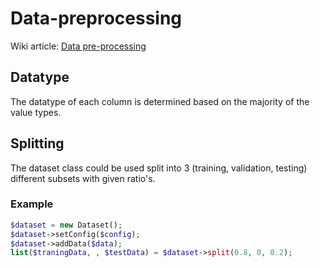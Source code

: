 # Data-preprocessing
Wiki article: [Data pre-processing](http://en.wikipedia.org/wiki/Data_pre-processing)

## Datatype
The datatype of each column is determined based on the majority of the value types.

## Splitting
The dataset class could be used split into 3 (training, validation, testing) different subsets with given ratio's.

### Example
```php
$dataset = new Dataset();
$dataset->setConfig($config);
$dataset->addData($data);
list($traningData, , $testData) = $dataset->split(0.8, 0, 0.2);

```
